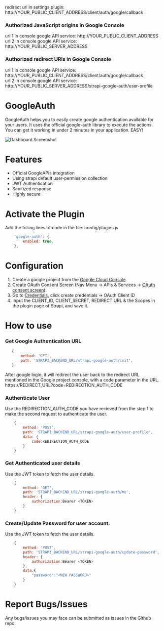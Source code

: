 redirect url in settings plugin: http://YOUR_PUBLIC_CLIENT_ADDRESS/client/auth/google/callback  
  
### Authorized JavaScript origins in Google Console    
url 1 in console google API service: http://YOUR_PUBLIC_CLIENT_ADDRESS  
url 2 in console google API service: http://YOUR_PUBLIC_SERVER_ADDRESS  
  
### Authorized redirect URIs in Google Console    
url 1 in console google API service: http://YOUR_PUBLIC_CLIENT_ADDRESS/client/auth/google/callback  
url 2 in console google API service: http://YOUR_PUBLIC_SERVER_ADDRESS/strapi-google-auth/user-profile  
  
# GoogleAuth  
GoogleAuth helps you to easily create google authentication available for your users. It uses the official google-auth library to execute the actions. You can get it working in under 2 minutes in your application. EASY!

![Dashboard Screenshot](https://arju-public.s3.ap-south-1.amazonaws.com/Screenshot+2022-05-02+at+1.37.12+AM.png)

# Features
- Official GoogleAPIs integration
- Using strapi default user-permission collection
- JWT Authentication
- Sanitized response
- Highly secure
 
# Activate the Plugin
Add the folling lines of code in the file: config/plugins.js
```js
    'google-auth': {
        enabled: true,
    },
```
# Configuration
1. Create a google project from the [Google Cloud Console](https://console.cloud.google.com/projectcreate?previousPage=%2Fcloud-resource-manager%3Fproject%3D%26folder%3D%26organizationId%3D).
2. Create OAuth Consent Screen (Nav Menu -> APIs & Services -> [OAuth consent screen](https://console.cloud.google.com/apis/credentials/consent)).
3. Go to [Credentials](https://console.cloud.google.com/apis/credentials), click create credentials -> OAuth Client ID
4. Input the CLIENT_ID, CLIENT_SECRET, REDIRECT URL & the Scopes in the plugin page of Strapi, and save it.

# How to use
### Get Google Authentication URL
 ```js
    {
        method: 'GET',
        path: 'STRAPI_BACKEND_URL/strapi-google-auth/init',
    } 
  ```
After google login, it will redirect the user back to the redirect URL mentioned in the Google project console, with a code parameter in the URL. https://REDIRECT_URL?code=REDIRECTION_AUTH_CODE
    
### Authenticate User
Use the REDIRECTION_AUTH_CODE you have recieved from the step 1 to make the second request to authenticate the user.
```js
    {
        method: 'POST',
        path: 'STRAPI_BACKEND_URL/strapi-google-auth/user-profile',
        data: {
            code:REDIRECTION_AUTH_CODE
        }
    } 
```
### Get Authenticated user details
Use the JWT token to fetch the user details.
```js
    {
        method: 'GET',
        path: 'STRAPI_BACKEND_URL/strapi-google-auth/me',
        header: {
            authorization:Bearer <TOKEN>
        }
    } 
```
### Create/Update Password for user account.
Use the JWT token to fetch the user details.
```js
    {
        method: 'POST',
        path: 'STRAPI_BACKEND_URL/strapi-google-auth/update-password',
        header: {
            authorization:Bearer <TOKEN>
        },
        data:{
            "password":"<NEW PASSWORD>"
        }
    } 
```
# Report Bugs/Issues
Any bugs/issues you may face can be submitted as issues in the Github repo.
